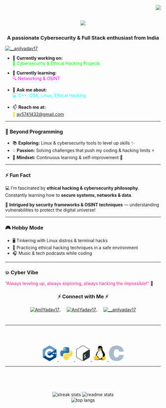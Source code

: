 <img align="right" src="https://visitor-badge.laobi.icu/badge?page_id=AnilYadav17.AnilYadav17" />

<h1 align="center">
    <img src="https://readme-typing-svg.herokuapp.com/?font=Righteous&size=35&center=true&vCenter=true&width=500&height=70&duration=4000&lines=Hi+There!+👋;+I'm+Anil+Yadav!;" />
</h1>

<h3 align="center">A passionate Cybersecurity & Full Stack enthusiast from <b>India</b></h3>
<img src="https://mir-s3-cdn-cf.behance.net/project_modules/hd/06f21a161921919.63cd7887d0a70.gif" align="right" width="400" alt="" />
<p align="left"> 
  <a href="https://twitter.com/__anilyadav17" target="blank">
    <img src="https://img.shields.io/twitter/follow/AnilYadav17?logo=twitter&style=for-the-badge" alt="__anilyadav17" />
  </a> 
</p>

- 🔭 **Currently working on:**  
  <span style="color:#00FF00">🚀 Cybersecurity & Ethical Hacking Projects</span>

- 🌱 **Currently learning:**  
  <span style="color:#FF00FF">🔍 Networking & OSINT</span>

- 💬 **Ask me about:**  
  <span style="color:#00FFFF">💻 C++, DSA, Linux, Ethical Hacking</span>

- 📫 **Reach me at:**  
  <span style="color:#FFD700">📧 ay5741432@gmail.com</span>

---

### 🌟 **Beyond Programming**
- 📚 **Exploring:** Linux & cybersecurity tools to level up skills ✨  
- 💡 **Passion:** Solving challenges that push my coding & hacking limits ⚡  
- 💪 **Mindset:** Continuous learning & self-improvement 💎  

---

### ⚡ **Fun Fact**
💻 I’m fascinated by **ethical hacking & cybersecurity philosophy**. Constantly learning how to **secure systems, networks & data**.  

🌌 **Intrigued by security frameworks & OSINT techniques** — understanding vulnerabilities to protect the digital universe!  

---

### 🎮 **Hobby Mode**
- 🖥️ Tinkering with Linux distros & terminal hacks  
- 🔐 Practicing ethical hacking techniques in a safe environment  
- 🎧 Music & tech podcasts while coding  

---

### 💥 **Cyber Vibe**
<span style="color:#FF1493">“Always leveling up, always exploring, always hacking the impossible!”</span> 🚀

<h3 align="center" style="font-weight:bold; color:#00;">⚡ Connect with Me ⚡</h3>
<p align="center" style="margin-top:10px; margin-bottom:10px;">
  <a href="https://github.com/AnilYadav17" target="_blank" style="margin:0 10px;">
    <img align="center" src="https://raw.githubusercontent.com/rahuldkjain/github-profile-readme-generator/master/src/images/icons/Social/github.svg" alt="AnilYadav17" height="35" width="45" />
  </a>
  <a href="https://www.linkedin.com/in/anilyadav17/" target="_blank" style="margin:0 10px;">
    <img align="center" src="https://raw.githubusercontent.com/rahuldkjain/github-profile-readme-generator/master/src/images/icons/Social/linked-in-alt.svg" alt="AnilYadav17" height="35" width="45" />
  </a>
  <a href="https://www.instagram.com/__anilyadav17/" target="_blank" style="margin:0 10px;">
    <img align="center" src="https://raw.githubusercontent.com/rahuldkjain/github-profile-readme-generator/master/src/images/icons/Social/instagram.svg" alt="__anilyadav17" height="35" width="45" />
  </a>
</p>
<br>
<hr style="border:px solid #a118a1ff;" />

<h3 align="center" style="color:white; font-weight:bold;">⚡ Languages & Tools ⚡</h3>
<p align="center" style="margin-top:10px; margin-bottom:10px;">
  <a href="https://www.cplusplus.com/" target="_blank" rel="noreferrer">
    <img src="https://raw.githubusercontent.com/devicons/devicon/master/icons/cplusplus/cplusplus-original.svg" alt="C++" width="50" height="50"/>
  </a>
  <a href="https://www.python.org/" target="_blank" rel="noreferrer">
    <img src="https://raw.githubusercontent.com/devicons/devicon/master/icons/python/python-original.svg" alt="Python" width="50" height="50"/>
  </a>
  <a href="https://www.gnu.org/software/bash/" target="_blank" rel="noreferrer">
    <img src="https://raw.githubusercontent.com/devicons/devicon/master/icons/bash/bash-original.svg" alt="Terminal" width="50" height="50"/>
  </a>
  <a href="https://www.linux.org/" target="_blank" rel="noreferrer">
    <img src="https://raw.githubusercontent.com/devicons/devicon/master/icons/linux/linux-original.svg" alt="Linux" width="50" height="50"/>
  </a>
  <a href="https://www.cprogramming.com/" target="_blank" rel="noreferrer">
    <img src="https://raw.githubusercontent.com/devicons/devicon/master/icons/c/c-original.svg" alt="C" width="50" height="50"/>
  </a>
</p>
<hr style="border:px solid white;" />
<h2 align="center" style="color:white; font-weight:bold;">⚡ Stats ⚡</h2>
<div align="center" style="margin-top:15px;">
  <img width=390 src="https://github-readme-streak-stats.herokuapp.com/?user=AnilYadav17&theme=dark&hide_border=false" alt="streak stats"/>
  <img width=390 src="https://github-readme-stats.vercel.app/api?username=AnilYadav17&theme=dark&hide_border=false&include_all_commits=false&count_private=false" alt="readme stats" />
  <br/>
  <img width=325 align="center" src="https://github-readme-stats.vercel.app/api/top-langs/?username=AnilYadav17&theme=dark&hide_border=false&include_all_commits=false&count_private=false&layout=compact" alt="top langs" />
</div>
<!-- 🟢 Daily Streak Update: 2025-09-112 !>
